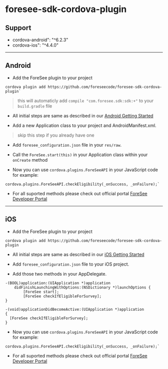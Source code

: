 # foresee-sdk-cordova-plugin

## Support 

* cordova-android": "^6.2.3"
* cordova-ios": "^4.4.0"

----
## Android

* Add the ForeSee plugin to your project 

```
cordova plugin add https://github.com/foreseecode/foresee-sdk-cordova-plugin`
```

> this will automaticly add `compile "com.foresee.sdk:sdk:+"` to your `build.gradle` file

* All initial steps are same as described in our  [Android Getting Started](https://developer.foresee.com/docs/tutorial)

* Add a new Application class to your project and AndroidManifest.xml.

> skip this step if you already have one

* Add `foresee_configuration.json` file in your `res/raw`.

* Call the `ForeSee.start(this)` in your Application class within your `onCreate` method

* Now you can use `cordova.plugins.ForeSeeAPI` in your JavaScript code for example:

```
cordova.plugins.ForeSeeAPI.checkEligibility(_onSuccess, _onFailure);`
```

* For all suported methods please check out official portal [ForeSee Developer Portal](https://developer.foresee.com)
   
----
## iOS

* Add the ForeSee plugin to your project 

`cordova plugin add https://github.com/foreseecode/foresee-sdk-cordova-plugin`

* All initial steps are same as described in our [iOS Getting Started](https://developer.foresee.com/docs/getting-started)

* Add `foresee_configuration.json` file to your iOS project.

* Add those two methods in your AppDelegate.

```
-(BOOL)application:(UIApplication *)application 
    didFinishLaunchingWithOptions:(NSDictionary *)launchOptions {
        [ForeSee start];
        [ForeSee checkIfEligibleForSurvey];
}

-(void)applicationDidBecomeActive:(UIApplication *)application 
{
  [ForeSee checkIfEligibleForSurvey];
}
```

* Now you can use `cordova.plugins.ForeSeeAPI` in your JavaScript code for example:

```
cordova.plugins.ForeSeeAPI.checkEligibility(_onSuccess, _onFailure);`
```

* For all suported methods please check out official portal [ForeSee Developer Portal](https://developer.foresee.com)